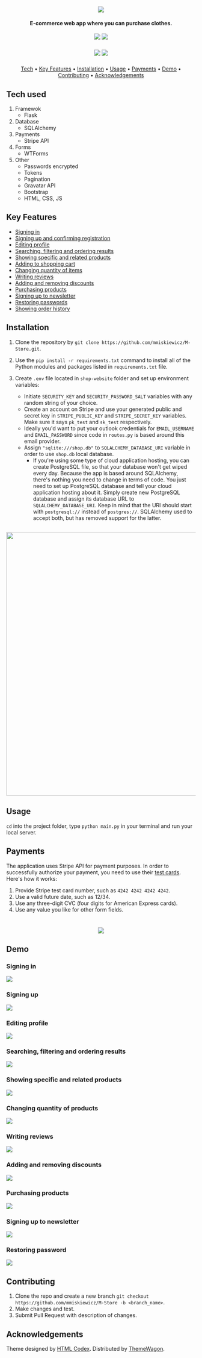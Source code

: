 <h1 align="center">
  <img src=https://user-images.githubusercontent.com/32812860/229125126-cb3085c1-c0e5-430f-933c-ff7ebe3f891e.gif></img>
  </h1>

<h4 align="center">
E-commerce web app where you can purchase clothes.
  </h4>
  
  
  <h5 align="center">
  <img src=https://user-images.githubusercontent.com/32812860/228517917-fd65c2a0-f3b4-4f8d-8063-cfd84cc650d9.svg></img>
    <img src=https://forthebadge.com/images/badges/built-with-love.svg></img>
       </h5>

  
  <h5 align="center">
   <img src=https://img.shields.io/github/repo-size/mmiskiewicz/M-Store></img>
  <img src=https://img.shields.io/github/issues/mmiskiewicz/M-Store></img>
    </h5>
    
<p align="center">
  <a href="#tech-used">Tech</a> •
  <a href="#key-features">Key Features</a> •
  <a href="#installation">Installation</a> •
  <a href="#usage">Usage</a> •
  <a href="#payments">Payments</a> •
  <a href="#demo">Demo</a> •
  <a href="#contributing">Contributing</a> •
  <a href="#acknowledgements">Acknowledgements</a>
</p>

 ## Tech used

1. Framewok
    + Flask
2. Database
    + SQLAlchemy
3. Payments
    + Stripe API
4. Forms
    + WTForms
5. Other
    + Passwords encrypted
    + Tokens
    + Pagination
    + Gravatar API
    + Bootstrap
    + HTML, CSS, JS

    
 ## Key Features
 - <a href="#signing-in">Signing in</a>
 - <a href="#signing-up">Signing up and confirming registration</a>
 - <a href="#editing-profile">Editing profile</a>
 - <a href="#searching-filtering-and-ordering-results">Searching, filtering and ordering results</a>
 - <a href="#showing-specific-and-related-products">Showing specific and related products</a>
 - <a href="#purchasing-products">Adding to shopping cart</a>
 - <a href="#changing-quantity-of-products">Changing quantity of items</a>
 - <a href="#writing-reviews">Writing reviews</a>
 - <a href="#adding-and-removing-discounts">Adding and removing discounts</a>
 - <a href="#purchasing-products">Purchasing products</a>
 - <a href="#signing-up-to-newsletter">Signing up to newsletter</a>
 - <a href="#restoring-password">Restoring passwords</a>
 - <a href="#purchasing-products">Showing order history</a>


 
## Installation

1. Clone the repository by `git clone https://github.com/mmiskiewicz/M-Store.git`.
2. Use the `pip install -r requirements.txt` command to install all of the Python modules and packages listed in `requirements.txt` file.
3. Create `.env` file located in `shop-website` folder and set up environment variables:

    + Initiate `SECURITY_KEY` and `SECURITY_PASSWORD_SALT` variables with any random string of your choice.
    + Create an account on Stripe and use your generated public and secret key in `STRIPE_PUBLIC_KEY` and `STRIPE_SECRET_KEY` variables. Make sure it says `pk_test` and `sk_test` respectively.
    + Ideally you'd want to put your outlook credentials for `EMAIL_USERNAME` and `EMAIL_PASSWORD` since code in `routes.py` is based around this email provider.
    + Assign `"sqlite:///shop.db"` to `SQLALCHEMY_DATABASE_URI` variable in order to use `shop.db` local database.
        - If you're using some type of cloud application hosting, you can create PostgreSQL file, so that your database won't get wiped every day. Because the app is based around SQLAlchemy, there's nothing you need to change in terms of code. You just need to set up PostgreSQL database and tell your cloud application hosting about it. Simply create new PostgreSQL database and assign its database URL to `SQLALCHEMY_DATABASE_URI`. Keep in mind that the URI should start with `postgresql://` instead of `postgres://`. SQLAlchemy used to accept both, but has removed support for the latter.
        
<h2 align="center"><img width=700px; src=https://user-images.githubusercontent.com/32812860/229126323-b215b888-c1eb-4827-9011-5d8d9aca740d.png></img></h2>

## Usage

`cd` into the project folder, type `python main.py` in your terminal and run your local server.

## Payments

The application uses Stripe API for payment purposes. In order to successfully authorize your payment, you need to use their <a href="https://stripe.com/docs/testing">test cards</a>. Here's how it works:
1. Provide Stripe test card number, such as `4242 4242 4242 4242`.
2. Use a valid future date, such as 12/34.
3. Use any three-digit CVC (four digits for American Express cards).
4. Use any value you like for other form fields.
<h1 align="center"><img src=https://b.stripecdn.com/docs-statics-srv/assets/test-card.c3f9b3d1a3e8caca3c9f4c9c481fd49c.jpg></img></h1>


## Demo

<p align="center">
<h3>Signing in</h3>
<img src=https://user-images.githubusercontent.com/32812860/228603756-a6e1443b-34cb-49f1-87d2-64b11ece9c30.gif></img>
<h3>Signing up</h3>
<img src=https://user-images.githubusercontent.com/32812860/228852369-68696929-11c9-4ef0-a074-14625207e3df.gif></img>
<h3>Editing profile</h3>
<img src=https://user-images.githubusercontent.com/32812860/228603496-83917906-8784-44c3-8131-b75c3db2f43e.gif></img>
<h3>Searching, filtering and ordering results</h3>
<img src=https://user-images.githubusercontent.com/32812860/228853898-88b745c5-3394-43fb-a7a8-7207708ab07b.gif></img>
<h3>Showing specific and related products</h3>
<img src=https://user-images.githubusercontent.com/32812860/228606724-ff4d5a60-a9d5-4af9-ba22-abc7973ca45c.gif></img>
<h3>Changing quantity of products</h3>
<img src=https://user-images.githubusercontent.com/32812860/228604133-b340e9a7-8032-4b2e-8972-f3c936764232.gif></img>
<h3>Writing reviews</h3>
<img src=https://user-images.githubusercontent.com/32812860/228604922-5510fe0b-ed85-4aa5-8c15-a79d1f6917c9.gif></img>
<h3>Adding and removing discounts</h3>
<img src=https://user-images.githubusercontent.com/32812860/228603341-00e4d5fd-359c-4d2b-adb3-882fccd3a01b.gif></img>
<h3>Purchasing products</h3>
<img src=https://user-images.githubusercontent.com/32812860/228603995-2539bc2d-ad34-43f2-aae5-c7fb66a9787b.gif></img>
<h3>Signing up to newsletter</h3>
<img src=https://user-images.githubusercontent.com/32812860/228613467-5b9b6c8a-861a-48cb-8512-b5deae122eb0.gif></img>
<h3>Restoring password</h3>
<img src=https://user-images.githubusercontent.com/32812860/228604561-7e69bfc6-2413-4e72-8d01-9f5d8eef26d1.gif></img>





</p>

## Contributing

1. Clone the repo and create a new branch `git checkout https://github.com/mmiskiewicz/M-Store -b <branch_name>`.
2. Make changes and test.
3. Submit Pull Request with description of changes.

## Acknowledgements

Theme designed by <a href="https://htmlcodex.com">HTML Codex</a>. Distributed by <a href="https://themewagon.com">ThemeWagon</a>.

